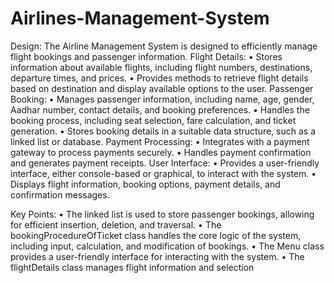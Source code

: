 # Airlines-Management-System
Design:
The Airline Management System is designed to efficiently manage flight bookings
and passenger information.
Flight Details:
• Stores information about available flights, including flight numbers, destinations,
departure times, and prices.
• Provides methods to retrieve flight details based on destination and display available
options to the user.
Passenger Booking:
• Manages passenger information, including name, age, gender, Aadhar number, contact
details, and booking preferences.
• Handles the booking process, including seat selection, fare calculation, and ticket
generation.
• Stores booking details in a suitable data structure, such as a linked list or database.
Payment Processing:
• Integrates with a payment gateway to process payments securely.
• Handles payment confirmation and generates payment receipts.
User Interface:
• Provides a user-friendly interface, either console-based or graphical, to interact with the
system.
• Displays flight information, booking options, payment details, and confirmation
messages.

Key Points:
• The linked list is used to store passenger bookings, allowing for efficient insertion,
deletion, and traversal.
• The bookingProcedureOfTicket class handles the core logic of the system, including input,
calculation, and modification of bookings.
• The Menu class provides a user-friendly interface for interacting with the system.
• The flightDetails class manages flight information and selection
